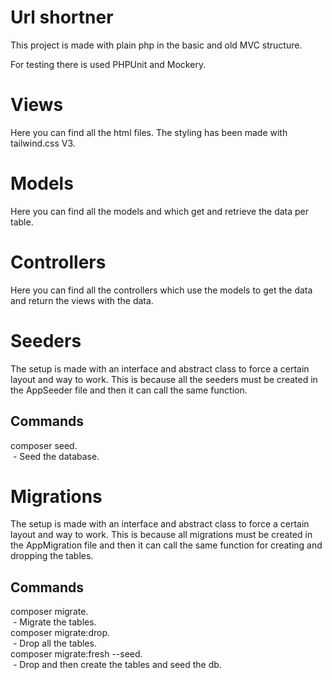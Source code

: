 # Url shortner

This project is made with plain php in the basic and old MVC structure.

For testing there is used PHPUnit and Mockery.

# Views

Here you can find all the html files. The styling has been made with tailwind.css V3.

# Models

Here you can find all the models and which get and retrieve the data per table.

# Controllers

Here you can find all the controllers which use the models to get the data and return the views with the data.

# Seeders

The setup is made with an interface and abstract class to force a certain layout and way to work.
This is because all the seeders must be created in the AppSeeder file and then it can call the same function.

## Commands

composer seed.<br>
&nbsp;- Seed the database.

# Migrations

The setup is made with an interface and abstract class to force a certain layout and way to work.
This is because all migrations must be created in the AppMigration file and then it can call the same function for
creating and dropping the tables.

## Commands

composer migrate.<br>
&nbsp;- Migrate the tables.<br>
composer migrate:drop.<br>
&nbsp;- Drop all the tables.<br>
composer migrate:fresh --seed.<br>
&nbsp;- Drop and then create the tables and seed the db.<br>
